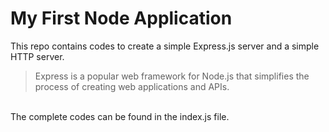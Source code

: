 # My First Node Application

This repo contains codes to create a simple Express.js server and a simple HTTP server.

>Express is a popular web framework for Node.js that simplifies the process of creating web applications and APIs.

<br>
The complete codes can be found in the index.js file.





